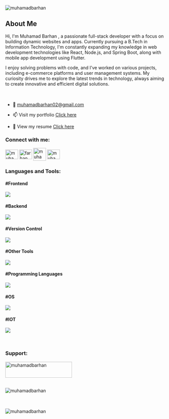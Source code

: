 

<p align="left"> <img src="https://komarev.com/ghpvc/?username=muhamadbarhan&label=Profile%20views&color=0e75b6&style=flat" alt="muhamadbarhan" /> </p>


<h2>About Me</h2>

Hi, I'm Muhamad Barhan , a passionate full-stack developer with a focus on building dynamic websites and apps. Currently pursuing a B.Tech in Information Technology, I'm constantly expanding my knowledge in web development technologies like React, Node.js, and Spring Boot, along with mobile app development using Flutter.

I enjoy solving problems with code, and I’ve worked on various projects, including e-commerce platforms and user management systems. My curiosity drives me to explore the latest trends in technology, always aiming to create innovative and efficient digital solutions.<br><br><br>

- 💬 muhamadbarhan02@gmail.com

- 📫 Visit my portfolio <a href="https://muhamadbarhan.vercel.app">Click here<a/>

- 📄 View my resume [Click here](https://drive.google.com/file/d/1HdfoZAhShi7mmGDvseMvdjBosWcCZrGc/view?usp=drive_link)

<h3 align="left">Connect with me:</h3>
<p align="left">
<a href="https://www.linkedin.com/in/muhamad-barhan-h" target="blank"><img align="center" src="https://raw.githubusercontent.com/rahuldkjain/github-profile-readme-generator/master/src/images/icons/Social/linked-in-alt.svg" alt="muhamad barhan h" height="30" width="40" /></a>
<a href="https://instagram.com/farhan__mhd__" target="blank"><img align="center" src="https://raw.githubusercontent.com/rahuldkjain/github-profile-readme-generator/master/src/images/icons/Social/instagram.svg" alt="farhan__mhd__" height="30" width="40" /></a>
  <a href="https://twitter.com/muhamadbarhan" target="blank"><img align="center" src="https://static.vecteezy.com/system/resources/previews/042/148/611/non_2x/new-twitter-x-logo-twitter-icon-x-social-media-icon-free-png.png" alt="muhamadbarhan" height="40" width="40" /></a>
<a href="https://www.hackerrank.com/muhamadbarhan02" target="blank"><img align="center" src="https://raw.githubusercontent.com/rahuldkjain/github-profile-readme-generator/master/src/images/icons/Social/hackerrank.svg" alt="muhamadbarhan02" height="30" width="40" /></a>
</p>


<h3 align="left">Languages and Tools:</h3>
<h4>#Frontend</h4>
<p align="left">
    <img src="https://skillicons.dev/icons?i=html,css,js,bootstrap,react,redux,flutter&perline=15" />
</p>

<h4>#Backend</h4>
<p align="left">
    <img src="https://skillicons.dev/icons?i=nodejs,npm,express,spring,php,mongodb,mysql,firebase,&perline=15" />
</p>

<h4>#Version Control</h4>
<p align="left">
    <img src="https://skillicons.dev/icons?i=git,github&perline=15" />
</p>

<h4>#Other Tools</h4>
<p align="left">
    <img src="https://skillicons.dev/icons?i=postman,vite,figma,docker,ps,vscode,vercel,unity,blender&perline=15" />
</p>

<h4>#Programming Languages</h4>
<p align="left">
    <img src="https://skillicons.dev/icons?i=java,py,c&perline=15" />
</p>

<h4>#OS</h4>
<p align="left">
    <img src="https://skillicons.dev/icons?i=windows,linux,kali,ubuntu&perline=15" />
</p>

<h4>#IOT</h4>
<p align="left">
    <img src="https://skillicons.dev/icons?i=raspberrypi,arduino&perline=15" />
</p><br>

<h3 align="left">Support:</h3>
<p><a href="https://www.buymeacoffee.com/muhamadbarhan"> <img align="left" src="https://cdn.buymeacoffee.com/buttons/v2/default-yellow.png" height="50" width="210" alt="muhamadbarhan" /></a></p><br><br><br><br>

<p><img align="left" src="https://github-readme-stats.vercel.app/api/top-langs?username=muhamadbarhan&show_icons=true&locale=en&layout=compact" alt="muhamadbarhan" /></p><br><br><br>

<p><img align="center" src="https://github-readme-streak-stats.herokuapp.com/?user=muhamadbarhan&" alt="muhamadbarhan" /></p>



